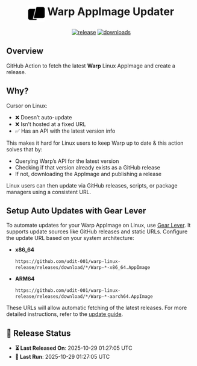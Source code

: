 <h1 align="center">
  <img align="top" width="44" src="https://raw.githubusercontent.com/udit-001/warp-linux-release/refs/heads/main/assets/warp.svg">
  <span>Warp AppImage Updater</span>
</h1>


<p align="center">
  <a href="https://github.com/udit-001/warp-linux-release/releases/latest" target="_blank"><img alt="release" src="https://img.shields.io/github/v/release/udit-001/warp-linux-release?label=release&labelColor=%231e1e2e&color=%234fa048"></a>
  <span> </span>
  <a href="https://github.com/udit-001/warp-linux-release/actions/workflows/release.yml" target="_blank"><img alt="downloads" src="https://img.shields.io/github/actions/workflow/status/udit-001/warp-linux-release/release.yml?branch=main&labelColor=%231e1e2e&color=%234fa048"></a>
  <span> </span>
</p>

## Overview

GitHub Action to fetch the latest **Warp** Linux AppImage and create a release.

## Why?

Cursor on Linux:
- ❌ Doesn’t auto-update
- ❌ Isn’t hosted at a fixed URL
- ✅ Has an API with the latest version info

This makes it hard for Linux users to keep Warp up to date & this action solves that by:
- Querying Warp’s API for the latest version
- Checking if that version already exists as a GitHub release
- If not, downloading the AppImage and publishing a release

Linux users can then update via GitHub releases, scripts, or package managers using a consistent URL.

## Setup Auto Updates with Gear Lever

To automate updates for your Warp AppImage on Linux, use [Gear Lever](https://github.com/mijorus/gearlever). It supports update sources like GitHub releases and static URLs. Configure the update URL based on your system architecture:

- **x86_64**
  ```
  https://github.com/udit-001/warp-linux-release/releases/download/*/Warp-*-x86_64.AppImage
  ```

- **ARM64**
  ```
  https://github.com/udit-001/warp-linux-release/releases/download/*/Warp-*-aarch64.AppImage
  ```


These URLs will allow automatic fetching of the latest releases. For more detailed instructions, refer to the [update guide](https://mijorus.it/posts/gearlever/update-url-info/).


## 📅 Release Status
- **⏳ Last Released On**: 2025-10-29 01:27:05 UTC
- **🔄 Last Run**: 2025-10-29 01:27:05 UTC
